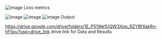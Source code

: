 ![image](https://github.com/user-attachments/assets/9cffe66e-acfb-4cc8-b31c-1d89bff5b856)
Loss metrics

![image](https://github.com/user-attachments/assets/a68e0f84-3779-4a03-8e02-98545c26fa13)
![image](https://github.com/user-attachments/assets/fd67759c-3686-42c9-94d5-fd18c2027559)
![image](https://github.com/user-attachments/assets/57af84bf-35ca-41bc-a2ec-e27d6da5dfb3)
Output

https://drive.google.com/drive/folders/1E_P51We1UQW3Xpp_RZYBfXakRy-hF5ou?usp=drive_link
drive link for Data and Results
